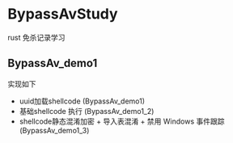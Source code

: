 # BypassAvStudy
rust 免杀记录学习

## BypassAv_demo1
实现如下
- uuid加载shellcode  (BypassAv_demo1)
- 基础shellcode 执行 (BypassAv_demo1_2)
- shellcode静态混淆加密 + 导入表混淆 + 禁用 Windows 事件跟踪(BypassAv_demo1_3)



